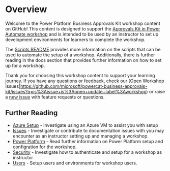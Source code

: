 # Overview

Welcome to the Power Platform Business Approvals Kit workshop content on GitHub! This content is designed to support the [Approvals Kit in Power Automate workshop](https://aka.ms/approvals-kit/learn) and is intended to be used by an instructor to set up development environments for learners to complete the workshop.

The [Scripts README](./src/scripts/README.md) provides more information on the scripts that can be used to automate the setup of a workshop. Additionally, there is further reading in the docs section that provides further information on how to set up for a workshop.

Thank you for choosing this workshop content to support your learning journey. If you have any questions or feedback, check our [Open Workshop Issues]https://github.com/microsoft/powercat-business-approvals-kit/issues?q=is%3Aissue+is%3Aopen+update+label%3Aworkshop) or raise a [new issue](https://github.com/microsoft/powercat-business-approvals-kit/issues/new/choose) with feature requests or questions.

## Further Reading

- [Azure Setup](./docs/azure-setup.md) - Investigate using an Azure VM to assist you with setup
- [Issues](./docs/issues.md) - Investigate or contribute to documentation issues with you may encounter as an instructor setting up and managing a workshop.
- [Power Platform](./docs/power-platform.md) - Read further information on Power Platform setup and configration for the workshop.
- [Security](./docs/security.md) - Investigate how to authenticate and setup for a workshop as instructor
- [Users](./docs/) - Setup users and environments for workshop users.
